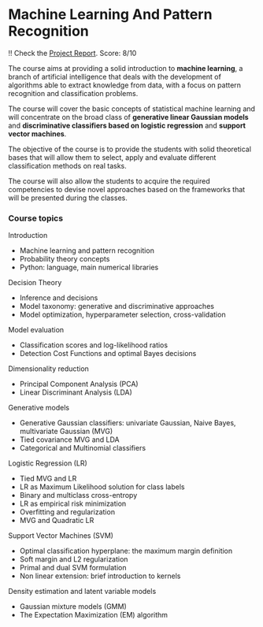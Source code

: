 # Machine Learning And Pattern Recognition

!! Check the [Project Report](./GENDER%20CLASSIFICATION%20PROJECT%20REPORT.pdf). Score: 8/10

The course aims at providing a solid introduction to **machine learning**, a branch of artificial intelligence that deals with the development of algorithms able to extract knowledge from data, with a focus on pattern recognition and classification problems.

The course will cover the basic concepts of statistical machine learning and will concentrate on the broad class of **generative linear Gaussian models** and **discriminative classifiers based on logistic regression** and **support vector machines**.

The objective of the course is to provide the students with solid theoretical bases that will allow them to select, apply and evaluate different classification methods on real tasks.

The course will also allow the students to acquire the required competencies to devise novel approaches based on the frameworks that will be presented during the classes.

### Course topics

Introduction

- Machine learning and pattern recognition
- Probability theory concepts
- Python: language, main numerical libraries

Decision Theory

- Inference and decisions
- Model taxonomy: generative and discriminative approaches
- Model optimization, hyperparameter selection, cross-validation

Model evaluation

- Classification scores and log-likelihood ratios
- Detection Cost Functions and optimal Bayes decisions

Dimensionality reduction

- Principal Component Analysis (PCA)
- Linear Discriminant Analysis (LDA)

Generative models

- Generative Gaussian classifiers: univariate Gaussian, Naive Bayes, multivariate Gaussian (MVG)
- Tied covariance MVG and LDA
- Categorical and Multinomial classifiers

Logistic Regression (LR)

- Tied MVG and LR
- LR as Maximum Likelihood solution for class labels
- Binary and multiclass cross-entropy
- LR as empirical risk minimization
- Overfitting and regularization
- MVG and Quadratic LR

Support Vector Machines (SVM)

- Optimal classification hyperplane: the maximum margin definition
- Soft margin and L2 regularization
- Primal and dual SVM formulation
- Non linear extension: brief introduction to kernels

Density estimation and latent variable models

- Gaussian mixture models (GMM)
- The Expectation Maximization (EM) algorithm

